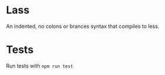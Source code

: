 Lass
====

An indented, no colons or brances syntax that compiles to less.



Tests
=====

Run tests with `npm run test`
